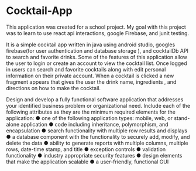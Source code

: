 # Cocktail-App


This application was created for a school project. My goal with this project was to learn to use react api interactions, google Firebase, and junit testing. 

It is a simple cocktail app written in java using android studio, googles firebase(for user authentication and database storage ), and cocktailDb API to search and favorite drinks.
Some of the features of this application allow the user to login or create an account to view the cocktail list.
Once logged in users can search and favorite cocktails along with edit personal information on their private account.
When a cocktail is clicked a new fragment appears that gives the user the drink name, ingredients , and directions on how to make the cocktail. 



Design and develop a fully functional software application that addresses your identified business problem or organizational need. Include each  of the following attributes as they are the minimum required elements  for the application:
●  one of the following application types: mobile, web, or stand-alone application
●  code including inheritance, polymorphism, and encapsulation
●  search functionality with multiple row results and displays
●  a database component with the functionality to securely add, modify, and delete the data
●  ability to generate reports with multiple columns, multiple rows, date-time stamp, and title
●  exception controls
●  validation functionality
●  industry appropriate security features
●  design elements that make the application scalable
●  a user-friendly, functional GUI
